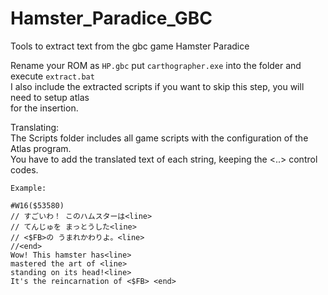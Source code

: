 # Hamster_Paradice_GBC
Tools to extract text from the gbc game Hamster Paradice  

Rename your ROM as `HP.gbc` put `carthographer.exe` into the folder and execute `extract.bat`  
I also include the extracted scripts if you want to skip this step, you will need to setup atlas  
for the insertion.  

Translating:  
The Scripts folder includes all game scripts with the configuration of the Atlas program.  
You have to add the translated text of each string, keeping the <..> control codes.  
```
Example:  

#W16($53580)  
// すごいわ！ このハムスターは<line>  
// てんじゅを まっとうした<line>  
// <$FB>の うまれかわりよ。<line>  
//<end>  
Wow! This hamster has<line>  
mastered the art of <line>  
standing on its head!<line>  
It's the reincarnation of <$FB> <end>  
```
